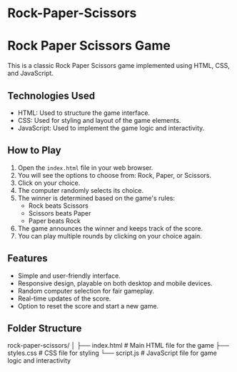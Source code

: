 # Rock-Paper-Scissors
# Rock Paper Scissors Game

This is a classic Rock Paper Scissors game implemented using HTML, CSS, and JavaScript.

## Technologies Used

- HTML: Used to structure the game interface.
- CSS: Used for styling and layout of the game elements.
- JavaScript: Used to implement the game logic and interactivity.

## How to Play

1. Open the `index.html` file in your web browser.
2. You will see the options to choose from: Rock, Paper, or Scissors.
3. Click on your choice.
4. The computer randomly selects its choice.
5. The winner is determined based on the game's rules:
   - Rock beats Scissors
   - Scissors beats Paper
   - Paper beats Rock
6. The game announces the winner and keeps track of the score.
7. You can play multiple rounds by clicking on your choice again.

## Features

- Simple and user-friendly interface.
- Responsive design, playable on both desktop and mobile devices.
- Random computer selection for fair gameplay.
- Real-time updates of the score.
- Option to reset the score and start a new game.

## Folder Structure

rock-paper-scissors/
│
├── index.html # Main HTML file for the game
├── styles.css # CSS file for styling
└── script.js # JavaScript file for game logic and interactivity
